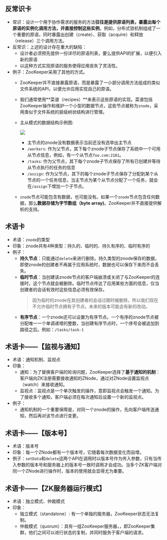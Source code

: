 
## 反常识卡
- 常识：设计一个用于协作需求的服务的方法**往往是提供原语列表，暴露出每个原语的实例化调用方法，并直接控制这些实例**。例如，分布式锁机制组成了一个重要的原语，同时暴露出创建（create）、获取（acquire）和释放（release）三个调用方法。
- 反常识：上述的设计存在重大的缺陷：
	- 设计者必须预先提供一份详尽的原语列表，要么提供API的扩展，以便引入新的原语
	- 以这种方式实现原语的服务使得应用丧失了灵活性。
- 例子：ZooKeeper采用了其他的方式。
	- ZooKeeper并不直接暴露原语，而是暴露了一小部分调用方法组成的类似文件系统的API，以便允许应用实现自己的原语。
	- 我们通常使用**菜谱（recipes）**来表示这些原语的实现。菜谱包括ZooKeeper操作和维护一个小型的数据节点，这些节点被称为`znode`，采用类似于文件系统的层级树状结构进行管理。
	- 主从模式的数据结构示例图:

		![][image-1]

		- 主节点的znode没有数据表示当前还没有选举出主节点
		- `/workers`: 作为父节点，其下每个znode子节点保存了系统中一个可用从节点信息，例如，有一个从节点`foo.com:2181`。
		- `/tasks`: 作为父节点，其下每个znode子节点保存了所有已创建并等待从节点执行的任务的信息
		- `/assign`: 作为父节点，其下的每个znode子节点保存了分配到某个从节点的一个任务信息，当主节点为某个从节点分配了一个任务，就会在`/assign`下增加一个子节点。
	- `znode`节点可能包含有数据，也可能没有。如果一个`znode`节点包含任何数据，那么**数据存储为字节数组（byte array)**。ZooKeeper并不直接提供解析的支持。


## 术语卡
- 术语：`znode`的类型
- 印象：znode共有4种类型：持久的、临时的、持久有序的、临时有序的
- 例子：
	- **持久节点**：只能通过`delete`来进行删除。持久类型的znode保存的数据，即使znode的创建者不再属于应用系统时，数据也可以保存下来而不会丢失。
	- **临时节点**：当创建该znode节点的客户端崩溃或关闭了与ZooKeeper的连接时，这个节点就会被删除。临时节点传达了应用某些方面的信息，仅当创建者的会话有效时这些信息必须有效保存。
		> 因为临时的znode在其创建者的会话过期时被删除，所以我们现在不允许临时节点拥有子节点。未来的版本可能会有新的改动。
	- **有序节点**：一个znode还可以设置为有序节点。一个有序的znode节点被分配唯一一个单调递增的整数，当创建有序节点时，一个序号会被追加到路径之后。例如：`/tasks/task-1`


## 术语卡——【监视与通知】
- 术语：通知机制、监视点
- 印象：
	- 通知：为了替换客户端的轮询问题，ZooKeeper选择了**基于通知的机制**：客户端向ZK注册需要接收通知的ZNode，通过对ZNode设置监视点（watch）来接收通知。
	- 监视点：监视点是一个单次触发的操作，意即监视点会触发一个通知。为了接收多个通知，客户端必须在每次通知后设置一个新的监视点。
- 例子：
	- 通知机制的一个重要保障是，对同一个znode的操作，先向客户端传送通知，然后再对该节点进行变更。


## 术语卡——【版本号】
- 术语：版本号
- 印象：每一个ZNode都有一个版本号，它随着每次数据变化而自增。
- 例子：`setData`和`delete`这两个API在调用时以版本号作为传入参数，只有当传入参数的版本号和服务器上的版本号一致时调用才会成功。当多个ZK客户端对同一个ZNode进行操作时，版本的使用就会显得尤为重要。

## 术语卡——【ZK服务器运行模式】
- 术语：独立模式、仲裁模式
- 印象：
	- 独立模式（standalone）: 有一个单独的服务器，ZooKeeper状态无法复制。
	- 仲裁模式（quorum）：具有一组ZooKeeper服务器，，即ZooKeeper集群，他们之间可以进行状态的复制，并同时服务于客户端的请求。

[image-1]:	https://user-images.githubusercontent.com/980216/28758132-79714ee8-75c5-11e7-921b-98a08d7b55b5.png